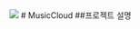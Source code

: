 <!-- Heading -->
<img src="./music/WebContent/resources/image/mainlogo.png">
# MusicCloud
##프로젝트 설명
